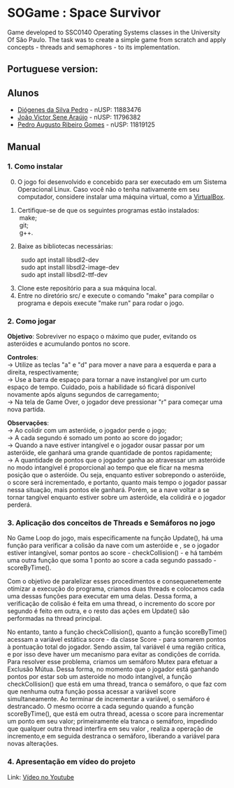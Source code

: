 # SOGame : Space Survivor

Game developed to SSC0140 Operating Systems classes in the University Of São Paulo. The task was to create a simple game from scratch and apply concepts - threads 
and semaphores - to its implementation.

## Portuguese version:

## Alunos 
 * [Diógenes da Silva Pedro](https://github.com/DioPedro) - nUSP: 11883476
 * [João Victor Sene Araújo](https://github.com/JoaoVSene) - nUSP: 11796382
 * [Pedro Augusto Ribeiro Gomes](https://github.com/pedroaurgomes) - nUSP: 11819125

## Manual

### 1. Como instalar

0. O jogo foi desenvolvido e concebido para ser executado em um Sistema Operacional Linux. Caso você não o tenha nativamente em seu computador, considere instalar uma máquina virtual, como a [VirtualBox](https://www.virtualbox.org/).

1. Certifique-se de que os seguintes programas estão instalados: <br>
 &nbsp;make; <br>
 &nbsp;git; <br>
 &nbsp;g++.<br>

2. Baixe as bibliotecas necessárias:<br>

  &nbsp;&nbsp;&nbsp;&nbsp;&nbsp;&nbsp;&nbsp;&nbsp;sudo apt install libsdl2-dev <br>
  &nbsp;&nbsp;&nbsp;&nbsp;&nbsp;&nbsp;&nbsp;&nbsp;sudo apt install libsdl2-image-dev<br>
  &nbsp;&nbsp;&nbsp;&nbsp;&nbsp;&nbsp;&nbsp;&nbsp;sudo apt install libsdl2-ttf-dev<br>
  
3. Clone este repositório para a sua máquina local.<br>
4. Entre no diretório src/ e execute o comando "make" para compilar o programa e depois execute "make run" para rodar o jogo.<br>

### 2. Como jogar

**Objetivo**: Sobreviver no espaço o máximo que puder, evitando os asteróides e acumulando pontos no score.

**Controles**: <br>
  &rarr; Utilize as teclas "a" e "d" para mover a nave para a esquerda e para a direita, respectivamente;<br>
  &rarr; Use a barra de espaço para tornar a nave instangível por um curto espaço de tempo. Cuidado, pois a habilidade só ficará disponível novamente após alguns segundos de carregamento;<br>
  &rarr; Na tela de Game Over, o jogador deve pressionar "r" para começar uma nova partida.<br>

**Observações**:<br>
  &rarr; Ao colidir com um asteróide, o jogador perde o jogo;<br>
  &rarr; A cada segundo é somado um ponto ao score do jogador;<br>
  &rarr; Quando a nave estiver intangível e o jogador ousar passar por um asteróide, ele ganhará uma grande quantidade de pontos rapidamente;<br>
  &rarr; A quantidade de pontos que o jogador ganha ao atravessar um asteróide no modo intangível é proporcional ao tempo que ele ficar na mesma posição que o asteróide. Ou seja, enquanto estiver sobrepondo o asteróide, o score será incrementado, e portanto, quanto mais tempo o jogador passar nessa situação, mais pontos ele ganhará. Porém, se a nave voltar a se tornar tangível enquanto estiver sobre um asteróide, ela colidirá e o jogador perderá.<br>
 

### 3. Aplicação dos conceitos de Threads e Semáforos no jogo
<p>No Game Loop do jogo, mais especificamente na função Update(), há uma função para verificar a colisão da nave com um asteróide e , se o jogador estiver intangível, somar pontos ao score - checkCollision() - e há também uma outra função que soma 1 ponto ao score a cada segundo passado - scoreByTime().</p>
  
<p>Com o objetivo de paralelizar esses procedimentos e consequenetemente otimizar a execução do programa, criamos duas threads e colocamos cada uma dessas funções para executar em uma delas. Dessa forma, a verificação de colisão é feita em uma thread, o incremento do score por segundo é feito em outra, e o resto das ações em Update() são performadas na thread principal.</p>
  
<p>No entanto, tanto a função checkCollision(), quanto a função scoreByTime() acessam a variável estática score - da classe Score - para somarem pontos à pontuação total do jogador. Sendo assim, tal variável é uma região crítica, e por isso deve haver um mecanismo para evitar as condições de corrida. Para resolver esse problema, criamos um semáforo Mutex para efetuar a Exclusão Mútua. Dessa forma, no momento que o jogador está ganhando pontos por estar sob um asteroide no modo intangível, a função checkCollision() que está em uma thread, tranca o semáforo, o que faz com que nenhuma outra função possa acessar a variável score simultaneamente. Ao terminar de incrementar a variável, o semáforo é destrancado. O mesmo ocorre a cada segundo quando a função scoreByTime(), que está em outra thread, acessa o score para incrementar um ponto em seu valor; primeiramente ela tranca o semáforo, impedindo que qualquer outra thread interfira em seu valor , realiza a operação de incremento,e em seguida destranca o semáforo, liberando a variável para novas alterações.</p>

### 4. Apresentação em vídeo do projeto
Link: [Vídeo no Youtube](https://youtu.be/EDRP1sPnEbA)
